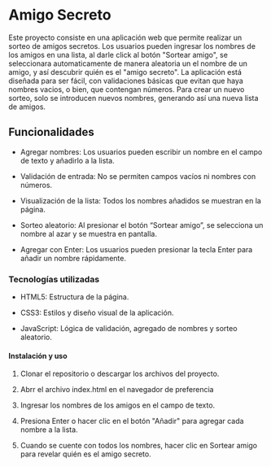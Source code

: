 <h1>Amigo Secreto</h1>

Este proyecto consiste en una aplicación web que permite realizar un sorteo de amigos secretos. Los usuarios pueden ingresar los nombres de los amigos en una lista, al darle click al botón "Sortear amigo", se seleccionara automaticamente de manera aleatoria un el nombre de un amigo, y así descubrir quién es el "amigo secreto". 
La aplicación está diseñada para ser fácil, con validaciones básicas que evitan que haya nombres vacios, o bien, que contengan números. Para crear un nuevo sorteo, solo se introducen nuevos nombres, generando así una nueva lista de amigos. 

<h2>Funcionalidades</h2>

- Agregar nombres: Los usuarios pueden escribir un nombre en el campo de texto y añadirlo a la lista.

- Validación de entrada: No se permiten campos vacíos ni nombres con números.

- Visualización de la lista: Todos los nombres añadidos se muestran en la página.

- Sorteo aleatorio: Al presionar el botón “Sortear amigo”, se selecciona un nombre al azar y se muestra en pantalla.

- Agregar con Enter: Los usuarios pueden presionar la tecla Enter para añadir un nombre rápidamente.

<h3>Tecnologías utilizadas</h3>


* HTML5: Estructura de la página.

* CSS3: Estilos y diseño visual de la aplicación.

* JavaScript: Lógica de validación, agregado de nombres y sorteo aleatorio.


<h4>Instalación y uso</h4>


1. Clonar el repositorio o descargar los archivos del proyecto.

2. Abrr el archivo index.html en el navegador de preferencia

3. Ingresar los nombres de los amigos en el campo de texto.

4. Presiona Enter o hacer clic en el botón "Añadir" para agregar cada nombre a la lista.

5. Cuando se cuente con todos los nombres, hacer clic en Sortear amigo para revelar quién es el amigo secreto.

